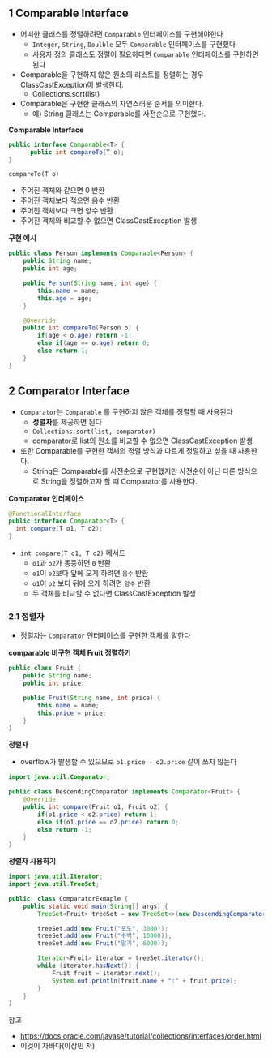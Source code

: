 ## 1 Comparable Interface

* 어떠한 클래스를 정렬하려면 `Comparable` 인터페이스를 구현해야한다
	* `Integer`, `String`, `Doulble` 모두 `Comparable` 인터페이스를 구현했다
	* 사용자 정의 클래스도 정렬이 필요하다면 `Comparable` 인터페이스를 구현하면 된다
* Comparable을 구현하지 않은 원소의 리스트를 정렬하는 경우 ClassCastException이 발생한다.
	* Collections.sort(list)
* Comparable은 구현한 클래스의 자연스러운 순서를 의미한다.
	* 예) String 클래스는 Comparable를 사전순으로 구현했다.



**Comparable Interface**

```java
public interface Comparable<T> {
      public int compareTo(T o);
}
```

`compareTo(T o)`

* 주어진 객체와 같으면 0 반환
* 주어진 객체보다 적으면 음수 반환
* 주어진 객체보다 크면 양수 반환
* 주어진 객체와 비교할 수 없으면 ClassCastException 발생



**구현 예시**

```java
public class Person implements Comparable<Person> {
    public String name;
    public int age;

    public Person(String name, int age) {
        this.name = name;
        this.age = age;
    }

    @Override
    public int compareTo(Person o) {
        if(age < o.age) return -1;
        else if(age == o.age) return 0;
        else return 1;
    }
}
```



## 2 Comparator Interface

* `Comparator`는 `Comparable` 를 구현하지 않은 객체를 정렬할 때 사용된다
	* **정렬자**를 제공하면 된다
	* `Collections.sort(list, comparator)`
	* comparator로 list의 원소를 비교할 수 없으면 ClassCastException 발생
* 또한 Comparable를 구현한 객체의 정렬 방식과 다르게 정렬하고 싶을 때 사용한다.
	* String은 Comparable를 사전순으로 구현했지만 사전순이 아닌 다른 방식으로 String을 정렬하고자 할 때 Comparator를 사용한다.



**Comparator 인터페이스**

```java
@FunctionalInterface
public interface Comparator<T> {
  int compare(T o1, T o2);
}
```


- `int compare(T o1, T o2)` 메서드
	* `o1`과 `o2`가 동등하면 `0` 반환
	* `o1`이 `o2`보다 앞에 오게 하려면 `음수` 반환
	* `o1`이 `o2` 보다 뒤에 오게 하려면 `양수` 반환
	* 두 객체를 비교할 수 없다면 ClassCastException 발생



### 2.1 정렬자

* 정렬자는 `Comparator` 인터페이스를 구현한 객체를 말한다



**comparable 비구현 객체 Fruit 정렬하기**

```java
public class Fruit {
    public String name;
    public int price;

    public Fruit(String name, int price) {
        this.name = name;
        this.price = price;
    }
}
```



**정렬자**

* overflow가 발생할 수 있으므로 `o1.price - o2.price` 같이 쓰지 않는다

```java
import java.util.Comparator;

public class DescendingComparator implements Comparator<Fruit> {
    @Override
    public int compare(Fruit o1, Fruit o2) {
        if(o1.price < o2.price) return 1;
        else if(o1.price == o2.price) return 0;
        else return -1;
    }
}
```



**정렬자 사용하기**

```java
import java.util.Iterator;
import java.util.TreeSet;

public  class ComparatorExmaple {
    public static void main(String[] args) {
        TreeSet<Fruit> treeSet = new TreeSet<>(new DescendingComparator());

        treeSet.add(new Fruit("포도", 3000));
        treeSet.add(new Fruit("수박", 10000));
        treeSet.add(new Fruit("딸기", 6000));

        Iterator<Fruit> iterator = treeSet.iterator();
        while (iterator.hasNext()) {
            Fruit fruit = iterator.next();
            System.out.println(fruit.name + ":" + fruit.price);
        }
    }
}
```



참고

* https://docs.oracle.com/javase/tutorial/collections/interfaces/order.html
* 이것이 자바다(이상민 저)
